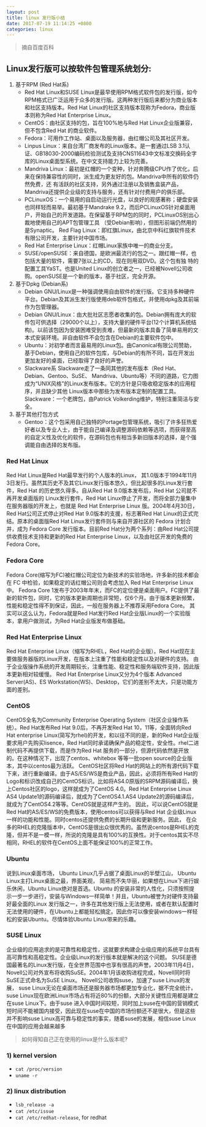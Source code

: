 ```yaml
---
layout: post
title: linux 发行版小结
date: 2017-07-19 11:14:25 +0800
categories: linux
---
```

> 摘自百度百科

## Linux发行版可以按软件包管理系统划分:

1. 基于RPM (Red Hat系) 
    - Red Hat Linux和SUSE Linux是最早使用RPM格式软件包的发行版，如今RPM格式已广泛运用于众多的发行版。这两种发行版后来都分为商业版本和社区支持版本。Red Hat Linux的社区支持版本现称为Fedora，商业版本则称为Red Hat Enterprise Linux。
    - CentOS：由社区支持的包，旨在100%地与Red Hat Linux企业版兼容，但不包含Red Hat 的商业软件。
    - Fedora：可用作工作站、桌面以及服务器，由红帽公司及其社区开发。
    - Linpus Linux：来自台湾厂商发布的Linux版本。是一套通过LSB 3.1认证、GB18030-2000编码检验测试及支持CNS11643中文标准交换码全字库的Linux桌面型系统。在中文支持能力上较为完善。
    - Mandriva Linux：最初是红帽的一个变种，针对奔腾级CPU作了优化，后来在保持兼容性的同时，派生成为更友好的包。Mandriva中所有的软件仍然免费，还 有活跃的社区支持，另外通过注册以及销售盒装产品，Mandriva还提供企业级的支持与服务，还有针对付费用户的俱乐部。
    - PCLinuxOS：一个易用的自启动运行光盘，以良好的观感著称；硬盘安装也同样轻而易举。最初基于Mandrake 9.2，而后PCLinuxOS针对桌面用户，开始自己的开发道路。在保留基于RPM包的同时，PCLinuxOS别出心裁地使用自己的APT包管理工具 （受Debian影响），但图形前端仍然用的是Synaptic。 Red Flag Linux：即红旗Linux，由北京中科红旗软件技术有限公司开发，主要针对中国市场。
    - Red Hat Enterprise Linux：红帽Linux家族中唯一的商业分支。
    - SUSE/openSUSE：来自德国，是欧洲最流行的包之一。跟红帽一样，也包括大量的软件，需要7张以上的CD，现在则用双DVD。这个包有独 特的配置工具YaST。也是United Linux的创立者之一，已经被Novell公司收购。openSUSE是一个新的版本，基于社区，完全开源。
2. 基于Dpkg (Debian系)
    - Debian GNU/Linux是一种强调使用自由软件的发行版。它支持多种硬件平台。Debian及其派生发行版使用deb软件包格式，并使用dpkg及其前端作为包管理器。
    - Debian GNU/Linux：由大批社区志愿者收集的包。Debian拥有庞大的软件包可供选择（29000个以上），支持大量的硬件平台(12个计算机系统结 构)。以前该包因为安装困难受到责难，但最新的版本具备了简单易用的文本式安装环境。非自由软件不会包含在Debian的主要软件包中。
    - Ubuntu：对初学者而言最易用的Linux包。由Canonical有限公司赞助，基于Debian，使用自己的软件包库，与Debian的有所不同，旨在开发出更加友好的桌面，已经取得了良好的声誉。
    - Slackware系 Slackware走了一条同其他的发布版本（Red Hat、Debian、Gentoo、SuSE、 Mandriva、Ubuntu等）不同的道路，它力图成为“UNIX风格”的Linux发布版本。它的方针是只吸收稳定版本的应用程序，并且缺少其他 Linux版本中那些为发布版本定制的配置工具。 Slackware：一个老牌包，由Patrick Volkerding维护，特别注重简洁与安全。
3. 基于其他打包方式
    - Gentoo：这个包采用自己独特的Portage包管理系统，吸引了许多狂热爱好者以及专业人士，由于能自己编译及调整源码依赖等选项，而获得至高的自定义性及优化的软件，在源码包也有相当多新旧版本的选择，是个强调能自由选择的发布版。


### Red Hat Linux

Red Hat Linux是Red Hat最早发行的个人版本的Linux， 其1.0版本于1994年11月3日发行。虽然其历史不及其它Linux发行版本悠久，但比起很多的Linux发行套件，Red Hat 的历史悠久得多。自从Red Hat 9.0版本发布后，Red Hat 公司就不再开发桌面版的 Linux发行套件，Red Hat Linux停止了开发，而将全部力量集中在服务器版的开发上，也就是 Red Hat Enterprise Linux 版。2004年4月30日，Red Hat公司正式停止对Red Hat 9.0版本的支援，标志著Red Hat Linux的正式完结。原本的桌面版Red Hat Linux发行套件则与来自开源社区的
Fedora 计划合并，成为 Fedora Core 发行版本。目前Red Hat分为两个系列：由Red Hat公司提供收费技术支持和更新的Red Hat Enterprise Linux，以及由社区开发的免费的Fedora Core。

### Fedora Core

Fedora Core(缩写为FC)被红帽公司定位为新技术的实验场地，许多新的技术都会在 FC 中检验，如果稳定的话红帽公司则会考虑加入 Red Hat Enterprise Linux 中。 Fedora Core 1发布于2003年年末，而FC的定位便是桌面用户。FC提供了最新的软件包，同时，它的版本更新周期也非常短，仅6个月。由于版本更新频繁，性能和稳定性得不到保证，因此，一般在服务器上不推荐采用Fedora Core。 其实可以这么认为，Fedora就是Red Hat发行Red Hat企业版Linux的一个实验版本，拿用户做测试，为Red Hat企业版发布做基础。

### Red Hat Enterprise Linux

Red Hat Enterprise Linux（缩写为RHEL，Red Hat的企业版）。Red Hat现在主要做服务器版的Linux开发，在版本上注重了性能和稳定性以及对硬件的支持。 由于企业版操作系统的开发周期较长，注重性能、稳定性和服务端软件支持，因此版本更新相对较缓慢。 Red Hat Enterprise Linux又分为4个版本 Advanced Server(AS)、ES Workstation(WS)、Desktop，它们的差别不太大，只是功能方面的差别。

### CentOS

CentOS全名为Community Enterprise Operating System（社区企业操作系统）。Red Hat发布Red Hat 9.0后，不再开发Red Hat 10，11等，全面转向Red Hat enterprise Linux(简写为rhel)的开发，和以往不同的是，新的Red Hat企业版要求用户先购买lisence，Red Hat同时承诺确保产品的稳定性，安全性。rhel二进制代码不再提供下载，而是作为Red Hat 服务的一部分，但源代码依然是开放的。在这种情况下，出现了centos、whitebox 等等一批open
source的企业版本，其中以centos最为活跃。 CentOS社区将Red Hat的网站上的所有源代码下载下来，进行重新编译。由于AS/ES/WS是商业产品，因此，必须将所有Red Hat的Logo和标识改成自己的CentOS标识。比如将AS4.0原版的SRPM源码编译后，换上Centos社区的logo，这样就成为了CentOS 4.0。Red Hat Enterprise Linux AS4 Update1的源码编译后，就成为了CentOS4.1.AS4 Update2的源码编译后，就成为了CentOS4.2等等。CentOS就是这样产生的。 因此，可以说CentOS就是Red
Hat的AS/ES/WS的免费版本，使用centos可以获得与Red Hat 企业级Linux一样的功能和性能。同时centos还提供免费的长期升级和更新服务。因此， 在众多的RHEL的克隆版本中，CentOS是很出众很优秀的。虽然说centos是RHEL的克隆，但并不是一模一样，所说的克隆是具有100%的互换性。对于centos其实不尽相同，RHEL的软件在CentOS上面不能保证100%的正常工作。

### Ubuntu

说到Linux桌面市场， Ubuntu Linux几乎占据了桌面Linux的半壁江山， Ubuntu Linux主打Linux桌面之最，界面美观， 简易而不失华丽，如果想在Linux下进行娱乐休闲，Ubuntu Linux绝对是首选。Ubuntu 的安装非常的人性化，只须按照提示一步一步进行，安装与Windows一样简单！并且，Ubuntu被誉为对硬件支持最好最全面的Linux
发行版之一，许多在其他发行版上无法使用，或者在默认配置时无法使用的硬件，在Ubuntu上都能轻松搞定。因此你可以像安装windows一样轻松的安装Ubuntu。尽情体验Ubuntu Linux带来的乐趣。

### SUSE Linux

企业级的应用追求的是可靠性和稳定性，这就要求构建企业级应用的系统平台具有高可靠性和高稳定性。企业级Linux的发行版本就是解决的这个问题。 SUSE是德国最著名的Linux发行版，在全世界范围中也享有很高的声誉。2003年11月4日，Novell公司对外宣布将收购SuSE。2004年1月该收购进程完成，Novell同时将SuSE正式命名为SuSE Linux。 Novell公司收购suse，加速了suse Linux的发展， suse Linux无论在桌面市场还是服务器市场都更加专业化，据不完全统计，suse
Linux现在欧洲Linux市场占有将近80%的份额，大部分关键性应用都是建立在suse Linux下。由于suse 进入中国时间较短，同时加上suse在中国的营销模式短时间不能被国内接受，因此现在suse在中国的市场份额还不是很大，但是这些并不影响suse Linux高可靠与稳定性的事实，随着suse的发展，相信suse Linux在中国的应用会越来越多

> 如何得知自己正在使用的linux是什么版本呢?

### 1) kernel version

- `cat /proc/version`
- `uname -r`

### 2) linux distribution

- `lsb_release -a`
- `cat /etc/issue`
- `cat /etc/redhat-release`, for redhat 
